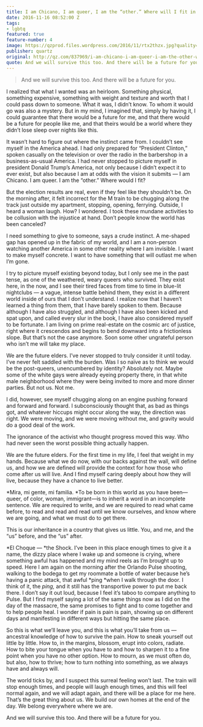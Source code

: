 ```yaml
---
title: I am Chicano, I am queer, I am the “other.” Where will I fit in Trump’s America?
date: 2016-11-16 08:52:00 Z
tags:
- lgbtq
featured: true
feature-number: 4
image: https://qzprod.files.wordpress.com/2016/11/rtx2thzx.jpg?quality=80&strip=all&w=3200
publisher: quartz
original: http://qz.com/837969/i-am-chicano-i-am-queer-i-am-the-other-where-will-i-fit-in-trumps-america/
quote: And we will survive this too. And there will be a future for you.
---
```


> And we will survive this too. And there will be a future for you.

I realized that what I wanted was an heirloom. Something physical, something expensive, something with weight and texture and worth that I could pass down to someone. What it was, I didn’t know. To whom it would go was also a mystery. But in my mind, I imagined that, simply by having it, I could guarantee that there would be a future for me, and that there would be a future for people like me, and that theirs would be a world where they didn’t lose sleep over nights like this.

It wasn’t hard to figure out where the instinct came from. I couldn’t see myself in the America ahead. I had only prepared for “President Clinton,” spoken casually on the television or over the radio in the barbershop in a business-as-usual America. I had never stopped to picture myself in president Donald Trump’s America, not only because I didn’t expect it to ever exist, but also because I am at odds with the vision it submits — I am Chicano. I am queer. I am the “other.” Where would I fit?

But the election results are real, even if they feel like they shouldn’t be. On the morning after, it felt incorrect for the M train to be chugging along the track just outside my apartment, stopping, opening, ferrying. Outside, I heard a woman laugh. How? I wondered. I took these mundane activities to be collusion with the injustice at hand. Don’t people know the world has been canceled?

I need something to give to someone, says a crude instinct. A me-shaped gap has opened up in the fabric of my world, and I am a non-person watching another America in some other reality where I am invisible. I want to make myself concrete. I want to have something that will outlast me when I’m gone.

I try to picture myself existing beyond today, but I only see me in the past tense, as one of the weathered, weary queers who survived. They exist here, in the now, and I see their tired faces from time to time in blue-lit nightclubs — a vague, intense battle behind them, they exist in a different world inside of ours that I don’t understand. I realize now that I haven’t learned a thing from them, that I have barely spoken to them. Because although I have also struggled, and although I have also been kicked and spat upon, and called every slur in the book, I have also considered myself to be fortunate. I am living on prime real-estate on the cosmic arc of justice, right where it crescendos and begins to bend downward into a frictionless slope. But that’s not the case anymore. Soon some other ungrateful person who isn’t me will take my place.

We are the future elders. I’ve never stopped to truly consider it until today. I’ve never felt saddled with the burden. Was I so naïve as to think we would be the post-queers, unencumbered by identity? Absolutely not. Maybe some of the white gays were already eyeing property there, in that white male neighborhood where they were being invited to more and more dinner parties. But not us. Not me.

I did, however, see myself chugging along on an engine pushing forward and forward and forward. I subconsciously thought that, as bad as things got, and whatever hiccups might occur along the way, the direction was right. We were moving, and we were moving without me, and gravity would do a good deal of the work.

The ignorance of the activist who thought progress moved this way. Who had never seen the worst possible thing actually happen.

We are the future elders. For the first time in my life, I feel that weight in my hands. Because what we do now, with our backs against the wall, will define us, and how we are defined will provide the context for how those who come after us will live. And I find myself caring deeply about how they will live, because they have a chance to live better.

*Mira, mi gente, mi familia. *To be born in this world as you have been—queer, of color, woman, immigrant—is to inherit a word in an incomplete sentence. We are required to write, and we are required to read what came before, to read and read and read until we know ourselves, and know where we are going, and what we must do to get there.

This is our inheritance in a country that gives us little. You, and me, and the “us” before, and the “us” after.

*El Choque — *the Shock. I’ve been in this place enough times to give it a name, the dizzy place where I wake up and someone is crying, where something awful has happened and my mind reels as I’m brought up to speed. Here I am again on the morning after the Orlando Pulse shooting, walking to the bodega to get my roommate a bottle of water because he’s having a panic attack, that awful *ping *when I walk through the door. I think of it, the *ping,* and it still has the transportive power to put me back there. I don’t say it out loud, because I feel it’s taboo to compare anything to Pulse. But I find myself saying a lot of the same things now as I did on the day of the massacre, the same promises to fight and to come together and to help people heal. I wonder if pain is pain is pain, showing up on different days and manifesting in different ways but hitting the same place.

So this is what we’ll leave you, and this is what you’ll take from us — ancestral knowledge of how to survive the pain. How to sneak yourself out little by little. How to, in the margins, blossom, erupt into colors, radiate. How to bite your tongue when you have to and how to sharpen it to a fine point when you have no other option. How to mourn, as we must often do, but also, how to thrive; how to turn nothing into something, as we always have and always will.

The world ticks by, and I suspect this surreal feeling won’t last. The train will stop enough times, and people will laugh enough times, and this will feel normal again, and we will adapt again, and there will be a place for me here. That’s the great thing about us. We build our own homes at the end of the day. We belong everywhere where we are.

And we will survive this too. And there will be a future for you.